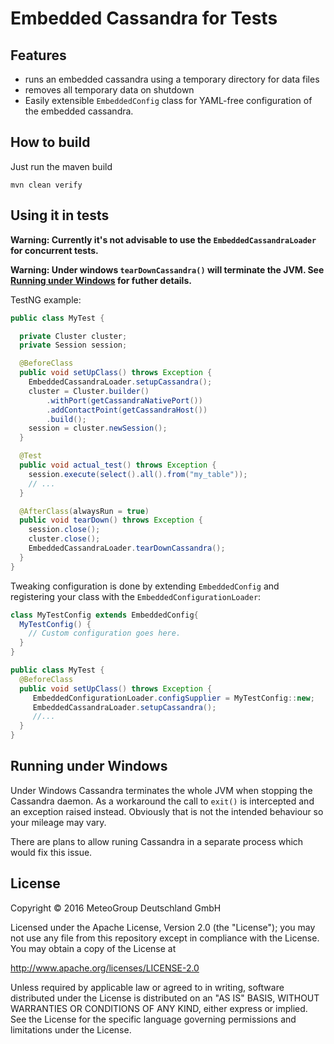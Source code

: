 Embedded Cassandra for Tests
============================

Features
--------

- runs an embedded cassandra using a temporary directory for data files
- removes all temporary data on shutdown
- Easily extensible `EmbeddedConfig` class for YAML-free configuration of the
  embedded cassandra.


How to build
------------

Just run the maven build
```
mvn clean verify
```


Using it in tests
-----------------

**Warning: Currently it's not advisable to use the `EmbeddedCassandraLoader`
for concurrent tests.**

**Warning: Under windows `tearDownCassandra()` will terminate the JVM. See
[Running under Windows](#running-under-windows) for futher details.**

TestNG example:

```java
public class MyTest {

  private Cluster cluster;
  private Session session;

  @BeforeClass
  public void setUpClass() throws Exception {
    EmbeddedCassandraLoader.setupCassandra();
    cluster = Cluster.builder()
        .withPort(getCassandraNativePort())
        .addContactPoint(getCassandraHost())
        .build();
    session = cluster.newSession();
  }

  @Test
  public void actual_test() throws Exception {
    session.execute(select().all().from("my_table"));
    // ...
  }

  @AfterClass(alwaysRun = true)
  public void tearDown() throws Exception {
    session.close();
    cluster.close();
    EmbeddedCassandraLoader.tearDownCassandra();
  }
}
```

Tweaking configuration is done by extending `EmbeddedConfig` and registering
your class with the `EmbeddedConfigurationLoader`:

```java
class MyTestConfig extends EmbeddedConfig{
  MyTestConfig() {
    // Custom configuration goes here.
  }
}

public class MyTest {
  @BeforeClass
  public void setUpClass() throws Exception {
     EmbeddedConfigurationLoader.configSupplier = MyTestConfig::new;
     EmbeddedCassandraLoader.setupCassandra();
     //...
  }
}
```


Running under Windows
---------------------

Under Windows Cassandra terminates the whole JVM when stopping the Cassandra
daemon. As a workaround the call to `exit()` is intercepted and an exception
raised instead. Obviously that is not the intended behaviour so your mileage
may vary.

There are plans to allow runing Cassandra in a separate process which would
fix this issue. 


License
-------

Copyright © 2016 MeteoGroup Deutschland GmbH

Licensed under the Apache License, Version 2.0 (the "License"); you may not use
any file from this repository except in compliance with the License. You may
obtain a copy of the License at

  <http://www.apache.org/licenses/LICENSE-2.0>

Unless required by applicable law or agreed to in writing, software distributed
under the License is distributed on an "AS IS" BASIS, WITHOUT WARRANTIES OR
CONDITIONS OF ANY KIND, either express or implied. See the License for the
specific language governing permissions and limitations under the License.
